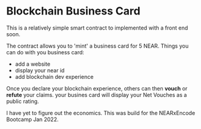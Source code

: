 # Blockchain Business Card
This is a relatively simple smart contract to implemented with a front end soon.

The contract allows you to 'mint' a business card for 5 NEAR.
Things you can do with you business card:
- add a website
- display your near id
- add blockchain dev experience

Once you declare your blockchain experience, others can then __vouch__ or __refute__ your claims.
your busines card will display your Net Vouches as a public rating.

I have yet to figure out the economics. This was build for the NEARxEncode Bootcamp Jan 2022. 